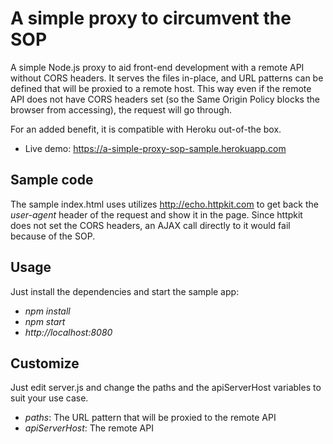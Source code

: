 # A simple proxy to circumvent the SOP

A simple Node.js proxy to aid front-end development with a remote API without CORS headers. It serves the files in-place, and URL patterns can be defined that will be proxied to a remote host. This way even if the remote API does not have CORS headers set (so the Same Origin Policy blocks the browser from accessing), the request will go through.

For an added benefit, it is compatible with Heroku out-of-the box.

* Live demo: https://a-simple-proxy-sop-sample.herokuapp.com

## Sample code

The sample index.html uses utilizes http://echo.httpkit.com to get back the _user-agent_ header of the request and show it in the page. Since httpkit does not set the CORS headers, an AJAX call directly to it would fail because of the SOP.

## Usage

Just install the dependencies and start the sample app:

* _npm install_
* _npm start_
* _http://localhost:8080_

## Customize

Just edit server.js and change the paths and the apiServerHost variables to suit your use case.

* _paths_: The URL pattern that will be proxied to the remote API
* _apiServerHost_: The remote API
